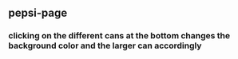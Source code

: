 ## pepsi-page
### clicking on the different cans at the bottom changes the background color and the larger can accordingly

